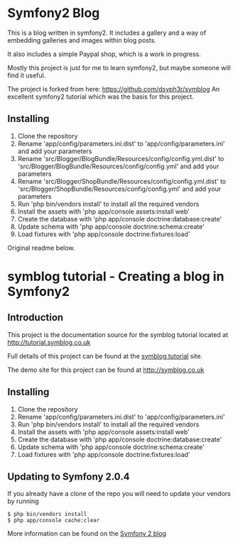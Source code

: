 # Symfony2 Blog

This is a blog written in symfony2. It includes a gallery and a way of embedding galleries and images within blog posts.

It also includes a simple Paypal shop, which is a work in progress.

Mostly this project is just for me to learn symfony2, but maybe someone will find it useful.

The project is forked from here: https://github.com/dsyph3r/symblog
An excellent symfony2 tutorial which was the basis for this project.

## Installing

 1. Clone the repository
 2. Rename 'app/config/parameters.ini.dist' to 'app/config/parameters.ini' and add your parameters
 3. Rename 'src/Blogger/BlogBundle/Resources/config/config.yml.dist' to 'src/Blogger/BlogBundle/Resources/config/config.yml' and add your parameters
 4. Rename 'src/Blogger/ShopBundle/Resources/config/config.yml.dist' to 'src/Blogger/ShopBundle/Resources/config/config.yml' and add your parameters
 5. Run 'php bin/vendors install' to install all the required vendors
 6. Install the assets with 'php app/console assets:install web'
 7. Create the database with 'php app/console doctrine:database:create'
 8. Update schema with 'php app/console doctrine:schema:create'
 9. Load fixtures with 'php app/console doctrine:fixtures:load'

Original readme below.




# symblog tutorial - Creating a blog in Symfony2

## Introduction

This project is the documentation source for the symblog tutorial located at
http://tutorial.symblog.co.uk

Full details of this project can be found at the
[symblog tutorial](http://tutorial.symblog.co.uk) site.

The demo site for this project can be found at http://symblog.co.uk

## Installing

 1. Clone the repository
 2. Rename 'app/config/parameters.ini.dist' to 'app/config/parameters.ini'
 3. Run 'php bin/vendors install' to install all the required vendors
 4. Install the assets with 'php app/console assets:install web'
 5. Create the database with 'php app/console doctrine:database:create'
 6. Update schema with 'php app/console doctrine:schema:create'
 7. Load fixtures with 'php app/console doctrine:fixtures:load'

## Updating to Symfony 2.0.4

If you already have a clone of the repo you will need to update your vendors by running

```
$ php bin/vendors install
$ php app/console cache:clear
```

More information can be found on the [Symfony 2 blog](http://symfony.com/blog)

